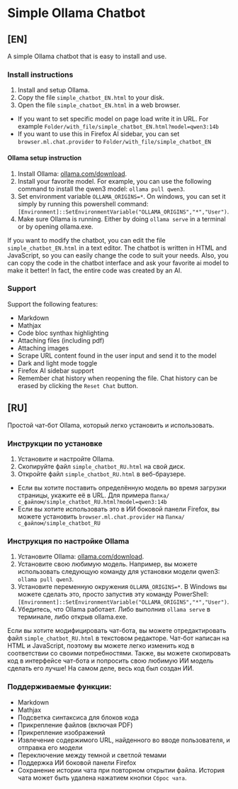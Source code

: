 # Simple Ollama Chatbot

## [EN]

A simple Ollama chatbot that is easy to install and use.

### Install instructions
1. Install and setup Ollama.
1. Copy the file ```simple_chatbot_EN.html``` to your disk.
1. Open the file ```simple_chatbot_EN.html``` in a web browser.
- If you want to set specific model on page load write it in URL. For example ```Folder/with_file/simple_chatbot_EN.html?model=qwen3:14b```
- If you want to use this in Firefox AI sidebar, you can set ```browser.ml.chat.provider``` to ```Folder/with_file/simple_chatbot_EN```

#### Ollama setup instruction
1. Install Ollama: [ollama.com/download](https://ollama.com/download).
1. Install your favorite model. For example, you can use the following command to install the qwen3 model: ```ollama pull qwen3```.
1. Set environment variable ```OLLAMA_ORIGINS=*```. On windows, you can set it simply by running this powershell command: ```[Environment]::SetEnvironmentVariable("OLLAMA_ORIGINS","*","User")```.
1. Make sure Ollama is running. Either by doing ```ollama serve``` in a terminal or by opening ollama.exe.

If you want to modify the chatbot, you can edit the file ```simple_chatbot_EN.html``` in a text editor. The chatbot is written in HTML and JavaScript, so you can easily change the code to suit your needs.
Also, you can copy the code in the chatbot interface and ask your favorite ai model to make it better! In fact, the entire code was created by an AI.

### Support
Support the following features:
- Markdown
- Mathjax
- Code bloc synthax highlighting
- Attaching files (including pdf)
- Attaching images
- Scrape URL content found in the user input and send it to the model
- Dark and light mode toggle
- Firefox AI sidebar support
- Remember chat history when reopening the file. Chat history can be erased by clicking the ```Reset Chat``` button.


## [RU]

Простой чат-бот Ollama, который легко установить и использовать.

### Инструкции по установке
1. Установите и настройте Ollama.
1. Скопируйте файл ```simple_chatbot_RU.html``` на свой диск.
1. Откройте файл ```simple_chatbot_RU.html``` в веб-браузере.
- Если вы хотите поставить определённую модель во время загрузки страницы, укажите её в URL. Для примера ```Папка/с_файлом/simple_chatbot_RU.html?model=qwen3:14b```
- Если вы хотите использовать это в ИИ боковой панели Firefox, вы можете установить ```browser.ml.chat.provider``` на ```Папка/с_файлом/simple_chatbot_RU```

### Инструкция по настройке Ollama
1. Установите Ollama: [ollama.com/download](https://ollama.com/download).
1. Установите свою любимую модель. Например, вы можете использовать следующую команду для установки модели qwen3: ```ollama pull qwen3```.
1. Установите переменную окружения ```OLLAMA_ORIGINS=*```. В Windows вы можете сделать это, просто запустив эту команду PowerShell: ```[Environment]::SetEnvironmentVariable("OLLAMA_ORIGINS","*","User")```.
1. Убедитесь, что Ollama работает. Либо выполнив ```ollama serve``` в терминале, либо открыв ollama.exe.

Если вы хотите модифицировать чат-бота, вы можете отредактировать файл ```simple_chatbot_RU.html``` в текстовом редакторе. Чат-бот написан на HTML и JavaScript, поэтому вы можете легко изменить код в соответствии со своими потребностями.
Также, вы можете скопировать код в интерфейсе чат-бота и попросить свою любимую ИИ модель сделать его лучше! На самом деле, весь код был создан ИИ.

### Поддерживаемые функции:
- Markdown
- Mathjax
- Подсветка синтаксиса для блоков кода
- Прикрепление файлов (включая PDF)
- Прикрепление изображений
- Извлечение содержимого URL, найденного во вводе пользователя, и отправка его модели
- Переключение между темной и светлой темами
- Поддержка ИИ боковой панели Firefox
- Сохранение истории чата при повторном открытии файла. История чата может быть удалена нажатием кнопки ```Сброс чата```.
